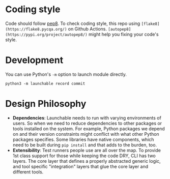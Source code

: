 # Coding style
Code should follow [pep8](https://www.python.org/dev/peps/pep-0008/). To check coding style, this repo using `[flake8](https://flake8.pycqa.org/)` on Github Actions.
`[autopep8](https://pypi.org/project/autopep8/)` might help you fixing your code's style.

# Development
You can use Python's `-m` option to launch module directly.
```shell
python3 -m launchable record commit
```

# Design Philosophy
- **Dependencies**: Launchable needs to run with varying environments of users. So when we need to
  reduce dependencies to other packages or tools installed on the system. For example, Python packages
  we depend on and their version constraints might conflict with what other Python packages specifies.
  Some libraries have native components, which need to be built during `pip install` and that adds to
  the burden, too.
- **Extensibility**: Test runners people use are all over the map. To provide 1st class support for those
  while keeping the code DRY, CLI has two layers. The core layer that defines a properly abstracted
  generic logic, and tool specific "integration" layers that glue the core layer and different tools.
